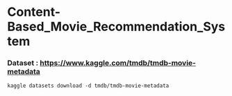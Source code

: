 # Content-Based_Movie_Recommendation_System


### Dataset : https://www.kaggle.com/tmdb/tmdb-movie-metadata
    kaggle datasets download -d tmdb/tmdb-movie-metadata
